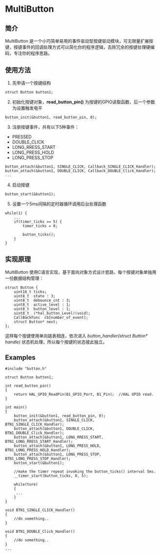 # MultiButton

## 简介
MultiButton 是一个小巧简单易用的事件驱动型按键驱动模块，可无限量扩展按键，按键事件的回调处理方式可以简化你的程序逻辑，去除冗余的按键处理硬编码，专注你的程序思路。

## 使用方法
1. 先申请一个按键结构

```
struct Button button1;
```
2. 初始化按键对象，**read_button_pin()** 为按键的GPIO读取函数，后一个参数为设置触发电平

```
button_init(&button1, read_button_pin, 0);
```
3. 注册按键事件，共有以下5种事件：
- PRESSED
- DOUBLE_CLICK
- LONG_RRESS_START
- LONG_PRESS_HOLD
- LONG_PRESS_STOP
```
button_attach(&button1, SINGLE_CLICK, Callback_SINGLE_CLICK_Handler);
button_attach(&button1, DOUBLE_CLICK, Callback_DOUBLE_Click_Handler);
...
```
4. 启动按键

```
button_start(&button1);
```
5. 设置一个5ms间隔的定时器循环调用后台处理函数

```
while(1) {
    ...
    if(timer_ticks == 5) {
        timer_ticks = 0;
        
        button_ticks();
    }
}
```

## 实现原理
MultiButton 使用C语言实现，基于面向对象方式设计思路，每个按键对象单独用一份数据结构管理：

```
struct Button {
    uint16_t ticks;
    uint8_t  state : 3;
    uint8_t  debounce_cnt : 3; 
    uint8_t  active_level : 1;
    uint8_t  button_level : 1;
    uint8_t  (*hal_button_Level)(void);
    CallBackFunc  cb[number_of_event];
    struct Button* next;
};
```
这样每个按键使用单向链表相连，依次进入 *button_handler(struct Button\* handle)* 状态机处理，所以每个按键的状态彼此独立。


## Examples

```
#include "button.h"

struct Button button1;

int read_button_pin()
{
    return HAL_GPIO_ReadPin(B1_GPIO_Port, B1_Pin);  //HAL GPIO read.
}

int main()
{
    button_init(&button1, read_button_pin, 0);
    button_attach(&button1, SINGLE_CLICK,     BTN1_SINGLE_CLICK_Handler);
    button_attach(&button1, DOUBLE_CLICK,     BTN1_DOUBLE_Click_Handler);
    button_attach(&button1, LONG_RRESS_START, BTN1_LONG_RRESS_START_Handler);
    button_attach(&button1, LONG_PRESS_HOLD,  BTN1_LONG_PRESS_HOLD_Handler);
    button_attach(&button1, LONG_PRESS_STOP,  BTN1_LONG_PRESS_STOP_Handler);
    button_start(&button1);
    
    //make the timer repeat invoking the button_ticks() interval 5ms.
    __timer_start(button_ticks, 0, 5);
    
    while(ture) 
    {
     ...
    }
}

void BTN1_SINGLE_CLICK_Handler()
{
    //do something..
}

void BTN1_DOUBLE_Click_Handler()
{
    //do something..
}
...
```

